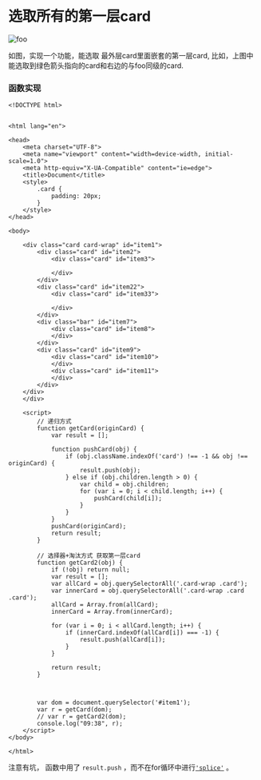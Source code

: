 # 选取所有的第一层card

![foo](http://owbd0ue91.bkt.clouddn.com/QQ20180314-131657@2x2.png)

如图，实现一个功能，能选取 最外层card里面嵌套的第一层card, 比如，上图中能选取到绿色箭头指向的card和右边的与foo同级的card.


### 函数实现

```
<!DOCTYPE html>


<html lang="en">

<head>
	<meta charset="UTF-8">
	<meta name="viewport" content="width=device-width, initial-scale=1.0">
	<meta http-equiv="X-UA-Compatible" content="ie=edge">
	<title>Document</title>
	<style>
		.card {
			padding: 20px;
		}
	</style>
</head>

<body>

	<div class="card card-wrap" id="item1">
		<div class="card" id="item2">
			<div class="card" id="item3">

			</div>
		</div>
		<div class="card" id="item22">
			<div class="card" id="item33">

			</div>
		</div>
		<div class="bar" id="item7">
			<div class="card" id="item8">
			</div>
		</div>
		<div class="card" id="item9">
			<div class="card" id="item10">
			</div>
			<div class="card" id="item11">
			</div>
		</div>
	</div>
	</div>

	<script>
		// 递归方式
		function getCard(originCard) {
			var result = [];

			function pushCard(obj) {
				if (obj.className.indexOf('card') !== -1 && obj !== originCard) {
					result.push(obj);
				} else if (obj.children.length > 0) {
					var child = obj.children;
					for (var i = 0; i < child.length; i++) {
						pushCard(child[i]);
					}
				}
			}
			pushCard(originCard);
			return result;
		}

		// 选择器+淘汰方式 获取第一层card
		function getCard2(obj) {
			if (!obj) return null;
			var result = [];
			var allCard = obj.querySelectorAll('.card-wrap .card');
			var innerCard = obj.querySelectorAll('.card-wrap .card .card');
			allCard = Array.from(allCard);
			innerCard = Array.from(innerCard);

			for (var i = 0; i < allCard.length; i++) {
				if (innerCard.indexOf(allCard[i]) === -1) {
					result.push(allCard[i]);
				}
			}

			return result;
		}



		var dom = document.querySelector('#item1');
		var r = getCard(dom);
		// var r = getCard2(dom);
		console.log("09:38", r);
	</script>
</body>

</html>
```


注意有坑， 函数中用了 `result.push` ，而不在for循环中进行[`'splice'`](https://github.com/sqfbeijing/articles/blob/master/js/%E5%A6%82%E4%BD%95%E5%9C%A8%E9%81%8D%E5%8E%86%E6%95%B0%E7%BB%84%E6%97%B6%E6%93%8D%E4%BD%9C%E6%95%B0%E7%BB%84%E5%85%83%E7%B4%A0%EF%BC%9F.md) 。 